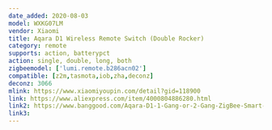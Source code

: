 ```yaml
---
date_added: 2020-08-03
model: WXKG07LM
vendor: Xiaomi
title: Aqara D1 Wireless Remote Switch (Double Rocker)
category: remote
supports: action, batterypct
action: single, double, long, both
zigbeemodel: ['lumi.remote.b286acn02']
compatible: [z2m,tasmota,iob,zha,deconz]
deconz: 3066
mlink: https://www.xiaomiyoupin.com/detail?gid=118900
link: https://www.aliexpress.com/item/4000804886280.html
link2: https://www.banggood.com/Aqara-D1-1-Gang-or-2-Gang-ZigBee-Smart-Wireless-Switch-APP-Remote-Control-Timer-Work-with-MIJIA-APP-HomeKit-p-1644321.html
link3: 
---
```

